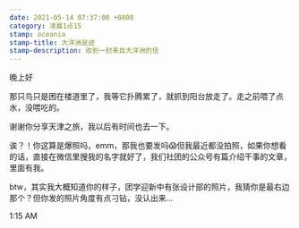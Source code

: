 ```yaml
---
date: 2021-05-14 07:37:00 +0800
category: 凌晨1点15
stamp: oceania
stamp-title: 大洋洲足迹
stamp-description: 收到一封来自大洋洲的信
---
```


晚上好

那只鸟只是困在楼道里了，我等它扑腾累了，就抓到阳台放走了。走之前喂了点水，没喂吃的。

谢谢你分享天津之旅，我以后有时间也去一下。

诶？！你这算是爆照吗，emm，那我也要发吗😱但我最近都没拍照，如果你想看的话，直接在微信里搜我的名字就好了，我们社团的公众号有篇介绍干事的文章，里面有我。

btw，其实我大概知道你的样子，团学迎新中有张设计部的照片，我猜你是最右边那个？但你发的照片角度有点刁钻，没认出来…


1:15 AM